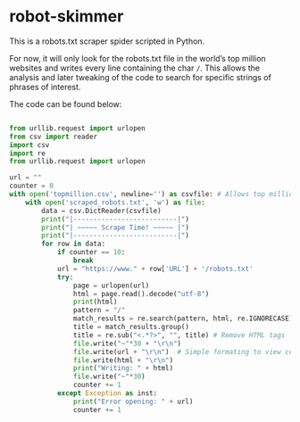 # robot-skimmer


This is a robots.txt scraper spider scripted in Python.


For now, it will only look for the robots.txt file in the world’s top million websites and writes every line containing the char ```/```. This allows the analysis and later tweaking of the code to search for specific strings of phrases of interest.

The code can be found below:

```Python

from urllib.request import urlopen
from csv import reader
import csv
import re
from urllib.request import urlopen

url = ""
counter = 0
with open('topmillion.csv', newline='') as csvfile: # Allows top million url's to be read directly from and excel sheet or .csv file
    with open('scraped_robots.txt', 'w') as file:
        data = csv.DictReader(csvfile)
        print("|--------------------------|")
        print("| ~~~~~ Scrape Time! ~~~~~ |")
        print("|--------------------------|")
        for row in data:
            if counter == 10:
                break
            url = "https://www." + row['URL'] + '/robots.txt'
            try:
                page = urlopen(url)
                html = page.read().decode("utf-8")
                print(html)
                pattern = "/"
                match_results = re.search(pattern, html, re.IGNORECASE)
                title = match_results.group()
                title = re.sub("<.*?>", "", title) # Remove HTML tags
                file.write("~"*30 + "\r\n")
                file.write(url + "\r\n")  # Simple formating to view contents of robots.txt files by site much easier
                file.write(html + "\r\n")
                print("Writing: " + html)
                file.write("~"*30)
                counter += 1
            except Exception as inst:
                print("Error opening: " + url)
                counter += 1


```
